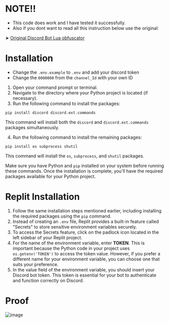 # NOTE!!
- This code does work and I have tested it successfully.
- Also if you dont want to read all this instruction below use the original:

➤ [Original Discord Bot Lua obfuscator](https://github.com/yunglean4171/discord-bot-lua-obfuscator)



# Installation
- Change the `.env.example` to `.env` and add your discord token
- Change the `0000000` from the `channel_Id` with your own ID

1. Open your command prompt or terminal.
2. Navigate to the directory where your Python project is located (if necessary).
3. Run the following command to install the packages:
```shell
pip install discord discord.ext.commands
```
This command will install both the `discord` and `discord.ext.commands` packages simultaneously.

4. Run the following command to install the remaining packages:
```shell
pip install os subprocess shutil
```
This command will install the `os`, `subprocess`, and `shutil` packages.

Make sure you have Python and `pip` installed on your system before running these commands. Once the installation is complete, you'll have the required packages available for your Python project.

# Replit Installation
1. Follow the same installation steps mentioned earlier, including installing the required packages using the `pip` command.
2. Instead of creating an `.env` file, Replit provides a built-in feature called "Secrets" to store sensitive environment variables securely.
3. To access the Secrets feature, click on the padlock icon located in the left sidebar of your Replit project.
4. For the name of the environment variable, enter **TOKEN**. This is important because the Python code in your project uses `os.getenv('TOKEN')` to access the token value. However, if you prefer a different name for your environment variable, you can choose one that suits your preference.
5. In the value field of the environment variable, you should insert your Discord bot token. This token is essential for your bot to authenticate and function correctly on Discord.


# Proof
![image](https://github.com/YellowGreg/Discord-Bot-Lua-Obfuscator/assets/101320329/7d3a4747-ea6c-4a04-a7ba-0db8b9e3e9e5)
